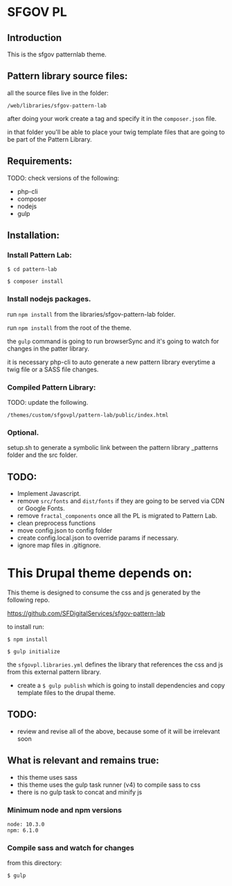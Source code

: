 # SFGOV PL

## Introduction

This is the sfgov patternlab theme.

## Pattern library source files:

all the source files live in the folder:

`/web/libraries/sfgov-pattern-lab`

after doing your work create a tag and specify it in the `composer.json` file.

in that folder you'll be able to place your twig template files that are going to be part of the Pattern Library.

## Requirements:

TODO: check versions of the following:

- php-cli
- composer
- nodejs
- gulp

## Installation:

### Install Pattern Lab:

`$ cd pattern-lab`

`$ composer install`

### Install nodejs packages.

run `npm install` from the libraries/sfgov-pattern-lab folder.

run `npm install` from the root of the theme.

the `gulp` command is going to run browserSync and it's going to watch for changes in the patter library.

it is necessary php-cli to auto generate a new pattern library everytime a twig file or a SASS file changes.

### Compiled Pattern Library:

TODO: update the following.

`/themes/custom/sfgovpl/pattern-lab/public/index.html`

### Optional.

setup.sh to generate a symbolic link between the pattern library _patterns folder and the src folder.

## TODO:

  - Implement Javascript.
  - remove `src/fonts` and `dist/fonts` if they are going to be served via CDN or Google Fonts.
  - remove `fractal_components` once all the PL is migrated to Pattern Lab.
  - clean preprocess functions
  - move config.json to config folder
  - create config.local.json to override params if necessary.
  - ignore map files in .gitignore.

# This Drupal theme depends on:

This theme is designed to consume the css and js generated by the following repo.

https://github.com/SFDigitalServices/sfgov-pattern-lab

to install run:

`$ npm install`

`$ gulp initialize`

the `sfgovpl.libraries.yml` defines the library that references the css and js from this external pattern library.

- create a `$ gulp publish` which is going to install dependencies and copy template files to the drupal theme.


## TODO:
  - review and revise all of the above, because some of it will be irrelevant soon

## What is relevant and remains true:
  - this theme uses sass
  - this theme uses the gulp task runner (v4) to compile sass to css
  - there is no gulp task to concat and minify js

### Minimum node and npm versions
```
node: 10.3.0
npm: 6.1.0
```

### Compile sass and watch for changes
from this directory:
```
$ gulp
```
